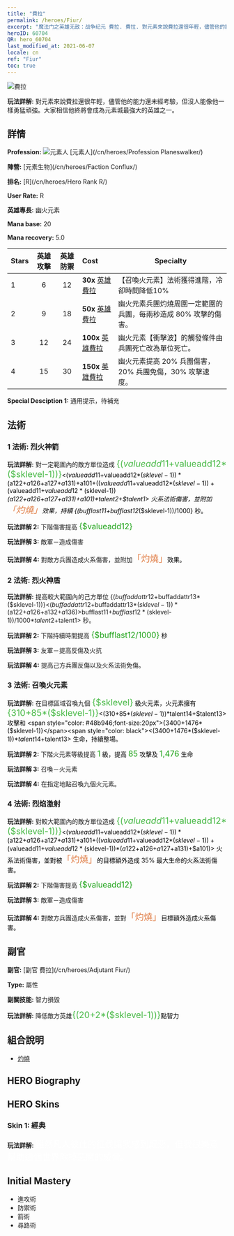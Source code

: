 ```yaml
---
title: "費拉"
permalink: /heroes/Fiur/
excerpt: "魔法门之英雄无敌：战争纪元 費拉. 費拉. 對元素來說費拉還很年輕，儘管他的能力還未經考驗，但沒人能像他一樣勇猛頑強。大家相信他終將會成為元素城最強大的英雄之一。"
heroID: 60704
QR: hero_60704
last_modified_at: 2021-06-07
locale: cn
ref: "Fiur"
toc: true
---
```

  ![費拉](/images/h/h_Fiur.jpg)

 **玩法詳解:** 對元素來說費拉還很年輕，儘管他的能力還未經考驗，但沒人能像他一樣勇猛頑強。大家相信他終將會成為元素城最強大的英雄之一。
## 詳情
 **Profession:** ![元素人](/images/h/h_prof_13.png)  [元素人](/cn/heroes/Profession Planeswalker/)

 **陣營:** [元素生物](/cn/heroes/Faction Conflux/)

 **排名:** [R](/cn/heroes/Hero Rank R/)

 **User Rate:** R

 **英雄專長:** 幽火元素

 **Mana base:** 20

 **Mana recovery:** 5.0


  | Stars | 英雄攻擊 | 英雄防禦 | Cost |     Specialty     |
  |---------|:---------------:|:---------------:|:--|--------------------|
  |    1    | 6 | 12 | **30x** [英雄費拉](/cn/Items/her_381/) | 【召喚火元素】法術獲得進階，冷卻時間降低10% |
  |    2    | 9 | 18 | **50x** [英雄費拉](/cn/Items/her_381/) | 幽火元素兵團灼燒周圍一定範圍的兵團，每兩秒造成 80% 攻擊的傷害。 |
  |    3    | 12 | 24 | **100x** [英雄費拉](/cn/Items/her_381/) | 幽火元素【衝擊波】的觸發條件由兵團死亡改為單位死亡。 |
  |    4    | 15 | 30 | **150x** [英雄費拉](/cn/Items/her_381/) | 幽火元素提高 20% 兵團傷害，20% 兵團免傷，30% 攻擊速度。 |

 **Special Desciption 1:** 通用提示，待補充

## 法術
### 1 法術: 烈火神箭
 **玩法詳解:** 對一定範圍內的敵方單位造成 <span style="color: #48b946;font-size:20px">{($valueadd11+$valueadd12*($sklevel-1))}</span><span style="color: black"><($valueadd11+$valueadd12*($sklevel-1))*($a122+$a126+$a127+$a131)+$a101+(($valueadd11+$valueadd12*($sklevel-1))+($valueadd11+$valueadd12*($sklevel-1))*($a122+$a126+$a127+$a131)+$a101)*$talent2+$talent1> 火系法術傷害，並附加<span style="color: #e07c44;font-size:20px">「灼燒」</span><span style="color: black">效果，持續 {($bufflast11+$bufflast12*($sklevel-1))/1000} 秒。

 **玩法詳解 2:** 下階傷害提高 <span style="color: #1ca216;font-size:18px">{$valueadd12}</span><span style="color: black">

 **玩法詳解 3:** 敵軍－造成傷害

 **玩法詳解 4:** 對敵方兵團造成火系傷害，並附加<span style="color: #e07c44;font-size:20px">「灼燒」</span><span style="color: black">效果。

### 2 法術: 烈火神盾
 **玩法詳解:** 提高較大範圍內的己方單位 {($buffaddattr12+$buffaddattr13*($sklevel-1))}<($buffaddattr12+$buffaddattr13*($sklevel-1))*($a122+$a126+$a132+$a136)>% 反傷，並免疫火系法術傷害，持續 <span style="color: #48b946;font-size:20px">{($bufflast11+$bufflast12*($sklevel-1))/1000}</span><span style="color: black"><($bufflast11+$bufflast12*($sklevel-1))/1000*$talent2+$talent1> 秒。

 **玩法詳解 2:** 下階持續時間提高 <span style="color: #1ca216;font-size:18px">{$bufflast12/1000}</span><span style="color: black"> 秒

 **玩法詳解 3:** 友軍－提高反傷及火抗

 **玩法詳解 4:** 提高己方兵團反傷以及火系法術免傷。

### 3 法術: 召喚火元素
 **玩法詳解:** 在目標區域召喚九個 <span style="color: #48b946;font-size:20px">{$sklevel}</span><span style="color: black"> 級火元素，火元素擁有 <span style="color: #48b946;font-size:20px">{310+85*($sklevel-1)}</span><span style="color: black"><(310+85*($sklevel-1))*$talent14+$talent13> 攻擊和 <span style="color: #48b946;font-size:20px">{3400+1476*($sklevel-1)}</span><span style="color: black"><(3400+1476*($sklevel-1))*$talent14+$talent13> 生命，持續整場。

 **玩法詳解 2:** 下階火元素等級提高 <span style="color: #1ca216;font-size:18px">1</span><span style="color: black"> 級，提高 <span style="color: #1ca216;font-size:18px">85</span><span style="color: black"> 攻擊及 <span style="color: #1ca216;font-size:18px">1,476</span><span style="color: black"> 生命

 **玩法詳解 3:** 召喚－火元素

 **玩法詳解 4:** 在指定地點召喚九個火元素。

### 4 法術: 烈焰激射
 **玩法詳解:** 對較大範圍內的敵方單位造成 <span style="color: #48b946;font-size:20px">{($valueadd11+$valueadd12*($sklevel-1))}</span><span style="color: black"><($valueadd11+$valueadd12*($sklevel-1))*($a122+$a126+$a127+$a131)+$a101+(($valueadd11+$valueadd12*($sklevel-1))+($valueadd11+$valueadd12*($sklevel-1))*($a122+$a126+$a127+$a131)+$a101)> 火系法術傷害，並對被<span style="color: #e07c44;font-size:20px">「灼燒」</span><span style="color: black">的目標額外造成 35% 最大生命的火系法術傷害。

 **玩法詳解 2:** 下階傷害提高 <span style="color: #1ca216;font-size:18px">{$valueadd12}</span><span style="color: black">

 **玩法詳解 3:** 敵軍－造成傷害

 **玩法詳解 4:** 對敵方兵團造成火系傷害，並對<span style="color: #e07c44;font-size:20px">「灼燒」</span><span style="color: black">目標額外造成<span style="color: #1ca216"></span><span style="color: black">火系傷害。


## 副官

 **副官:**  [副官 費拉](/cn/heroes/Adjutant Fiur/) 

 **Type:**  屬性 

 **副關技能:**  智力損毀 

 **玩法詳解:** 降低敵方英雄<span style="color: #48b946;font-size:20px">{(20+2*($sklevel-1))}</span><span style="color: black">點智力

## 組合說明

* [灼燒](/cn/combination/灼燒/) 

## HERO Biography

## HERO Skins
### Skin 1: **經典**

 **玩法詳解:** <span style="color: #ffffff;font-size:20px">雖然凡人彼此的征伐讓我感到厭惡，但我很樂意幫助這個世界除掉惡魔的威脅。</span>



## Initial Mastery
   - 進攻術
   - 防禦術
   - 箭術
   - 尋路術
